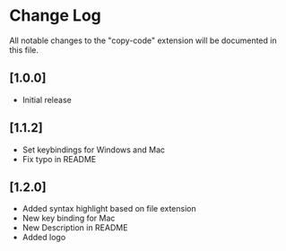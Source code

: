 # Change Log

All notable changes to the "copy-code" extension will be documented in this file.

## [1.0.0]

- Initial release

## [1.1.2]

- Set keybindings for Windows and Mac
- Fix typo in README

## [1.2.0]

- Added syntax highlight based on file extension
- New key binding for Mac
- New Description in README
- Added logo